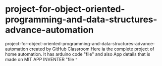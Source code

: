 # project-for-object-oriented-programming-and-data-structures-advance-automation
project-for-object-oriented-programming-and-data-structures-advance-automation created by GitHub Classroom
Here ia the complete project of home automation.
It has arduino code "file<Arduino Code>"
and also App details that is made on MIT APP INVENTER   "file <Code>"

